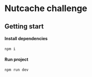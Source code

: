 # Nutcache challenge

<h2>Getting start</h2>

<h4>Install dependencies</h4>

`npm i`

<h4>Run project</h4>

`npm run dev`


